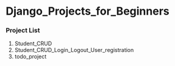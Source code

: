 # Django_Projects_for_Beginners

### Project List
1. Student_CRUD
2. Student_CRUD_Login_Logout_User_registration
3. todo_project

